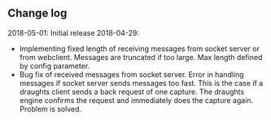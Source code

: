 Change log
----------
2018-05-01: Initial release
2018-04-29:
- Implementing fixed length of receiving messages from socket server or from webclient.
  Messages are truncated if too large. Max length defined by config parameter.
- Bug fix of received messages from socket server.
  Error in handling messages if socket server sends messages too fast.
  This is the case if a draughts client sends a back request of one capture.
  The draughts engine confirms the request and immediately does the capture again.
  Problem is solved.

